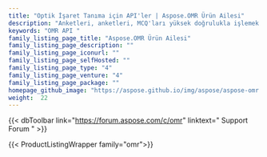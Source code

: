 ```yaml
---
title: "Optik İşaret Tanıma için API'ler | Aspose.OMR Ürün Ailesi"
description: "Anketleri, anketleri, MCQ'ları yüksek doğrulukla işlemek ve CSV formatında sonuç almak için şirket içi kitaplıkları indirin. Paket ayrıca görsel şablon düzenleyici içerir."
keywords: "OMR API "
family_listing_page_title: "Aspose.OMR Ürün Ailesi"
family_listing_page_description: ""
family_listing_page_iconurl: ""
family_listing_page_selfHosted: ""
family_listing_page_type: "4"
family_listing_page_venture: "4"
family_listing_page_package: ""
homepage_github_image: "https://aspose.github.io/img/aspose/aspose-omr.png"
weight:  22
---
```


{{< dbToolbar link="https://forum.aspose.com/c/omr" linktext=" Support Forum " >}}

{{< ProductListingWrapper family="omr">}}

